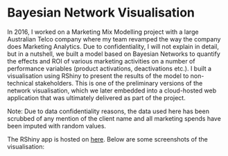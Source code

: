 # Bayesian Network Visualisation

In 2016, I worked on a Marketing Mix Modelling project with a large Australian Telco company where my team revamped the way the company does Marketing Analytics. Due to confidentiality, I will not explain in detail, but in a nutshell, we built a model based on Bayesian Networks to quantify the effects and ROI of various marketing activities on a number of performance variables (product activations, deactivations etc.). I built a visualisation using RShiny to present the results of the model to non-technical stakeholders. This is one of the preliminary versions of the network visualisation, which we later embedded into a cloud-hosted web application that was ultimately delivered as part of the project.

Note: Due to data confidentiality reasons, the data used here has been scrubbed of any mention of the client name and all marketing spends have been imputed with random values.

The RShiny app is hosted on [here](https://martycheung.shinyapps.io/bayesian-network-visualisation/). Below are some screenshots of the visualisation:



